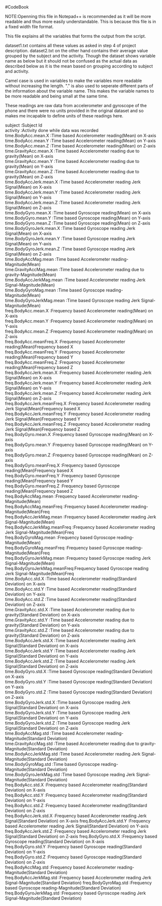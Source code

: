 #CodeBook

NOTE:Openning this file in Notepad++ is recommended as it will be more readable and thus more easily understandable. This is because this file is in a fixed width file format.

This file explains all the variables that forms the output from the script.

dataset1.txt contains all these values as asked in step 4 of project description.
dataset2.txt on the other hand contains their average value grouped by the subject and the activity. Though the dataset shows variable name as below but it should not be confused as the actual data as described below as it is the mean based on grouping according to subject and activity.

Camel case is used in variables to make the variables more readable without increasing the length. "." is also used to seperate different parts of the information about the variable name. This makes the variable names to be more readable and being small at the same time.

These readings are raw data from accelerometer and gyroscope of the phone and there were no units provided in the original dataset and so makes me incapable to define units of these readings here.


subject                      :Subject Id                                                                     
activity                     :Activity done while data was recorded                                          
time.BodyAcc.mean.X          :Time based Accelerometer reading(Mean) on X-axis                               
time.BodyAcc.mean.Y          :Time based Accelerometer reading(Mean) on Y-axis                               
time.BodyAcc.mean.Z          :Time based Accelerometer reading(Mean) on Z-axis                               
time.GravityAcc.mean.X       :Time based Accelerometer reading due to gravity(Mean) on X-axis                
time.GravityAcc.mean.Y       :Time based Accelerometer reading due to gravity(Mean) on Y-axis                
time.GravityAcc.mean.Z       :Time based Accelerometer reading due to gravity(Mean) on Z-axis                
time.BodyAccJerk.mean.X      :Time based Accelerometer reading Jerk Signal(Mean) on X-axis                   
time.BodyAccJerk.mean.Y      :Time based Accelerometer reading Jerk Signal(Mean) on Y-axis                   
time.BodyAccJerk.mean.Z      :Time based Accelerometer reading Jerk Signal(Mean) on Z-axis                   
time.BodyGyro.mean.X         :Time based Gyroscope reading(Mean) on X-axis                                   
time.BodyGyro.mean.Y         :Time based Gyroscope reading(Mean) on Y-axis                                   
time.BodyGyro.mean.Z         :Time based Gyroscope reading(Mean) on Z-axis                                   
time.BodyGyroJerk.mean.X     :Time based Gyroscope reading Jerk Signal(Mean) on X-axis                       
time.BodyGyroJerk.mean.Y     :Time based Gyroscope reading Jerk Signal(Mean) on Y-axis                       
time.BodyGyroJerk.mean.Z     :Time based Gyroscope reading Jerk Signal(Mean) on Z-axis                       
time.BodyAccMag.mean         :Time based Accelerometer reading-Magnitude(Mean)                               
time.GravityAccMag.mean      :Time based Accelerometer reading due to gravity-Magnitude(Mean)                
time.BodyAccJerkMag.mean     :Time based Accelerometer reading Jerk Signal-Magnitude(Mean)                   
time.BodyGyroMag.mean        :Time based Gyroscope reading-Magnitude(Mean)                                   
time.BodyGyroJerkMag.mean    :Time based Gyroscope reading Jerk Signal-Magnitude(Mean)                       
freq.BodyAcc.mean.X          :Frequency based Accelerometer reading(Mean) on X-axis                          
freq.BodyAcc.mean.Y          :Frequency based Accelerometer reading(Mean) on Y-axis                          
freq.BodyAcc.mean.Z          :Frequency based Accelerometer reading(Mean) on Z-axis                          
freq.BodyAcc.meanFreq.X      :Frequency based Accelerometer reading(Mean)Frequency based X                   
freq.BodyAcc.meanFreq.Y      :Frequency based Accelerometer reading(Mean)Frequency based Y                   
freq.BodyAcc.meanFreq.Z      :Frequency based Accelerometer reading(Mean)Frequency based Z                   
freq.BodyAccJerk.mean.X      :Frequency based Accelerometer reading Jerk Signal(Mean) on X-axis              
freq.BodyAccJerk.mean.Y      :Frequency based Accelerometer reading Jerk Signal(Mean) on Y-axis              
freq.BodyAccJerk.mean.Z      :Frequency based Accelerometer reading Jerk Signal(Mean) on Z-axis              
freq.BodyAccJerk.meanFreq.X  :Frequency based Accelerometer reading Jerk Signal(Mean)Frequency based X       
freq.BodyAccJerk.meanFreq.Y  :Frequency based Accelerometer reading Jerk Signal(Mean)Frequency based Y       
freq.BodyAccJerk.meanFreq.Z  :Frequency based Accelerometer reading Jerk Signal(Mean)Frequency based Z       
freq.BodyGyro.mean.X         :Frequency based Gyroscope reading(Mean) on X-axis                              
freq.BodyGyro.mean.Y         :Frequency based Gyroscope reading(Mean) on Y-axis                              
freq.BodyGyro.mean.Z         :Frequency based Gyroscope reading(Mean) on Z-axis                              
freq.BodyGyro.meanFreq.X     :Frequency based Gyroscope reading(Mean)Frequency based X                       
freq.BodyGyro.meanFreq.Y     :Frequency based Gyroscope reading(Mean)Frequency based Y                       
freq.BodyGyro.meanFreq.Z     :Frequency based Gyroscope reading(Mean)Frequency based Z                       
freq.BodyAccMag.mean         :Frequency based Accelerometer reading-Magnitude(Mean)                          
freq.BodyAccMag.meanFreq     :Frequency based Accelerometer reading-Magnitude(Mean)Freq                      
freq.BodyAccJerkMag.mean     :Frequency based Accelerometer reading Jerk Signal-Magnitude(Mean)              
freq.BodyAccJerkMag.meanFreq :Frequency based Accelerometer reading Jerk Signal-Magnitude(Mean)Freq          
freq.BodyGyroMag.mean        :Frequency based Gyroscope reading-Magnitude(Mean)                              
freq.BodyGyroMag.meanFreq    :Frequency based Gyroscope reading-Magnitude(Mean)Freq                          
freq.BodyGyroJerkMag.mean    :Frequency based Gyroscope reading Jerk Signal-Magnitude(Mean)                  
freq.BodyGyroJerkMag.meanFreq:Frequency based Gyroscope reading Jerk Signal-Magnitude(Mean)Freq              
time.BodyAcc.std.X           :Time based Accelerometer reading(Standard Deviation) on X-axis                 
time.BodyAcc.std.Y           :Time based Accelerometer reading(Standard Deviation) on Y-axis                 
time.BodyAcc.std.Z           :Time based Accelerometer reading(Standard Deviation) on Z-axis                 
time.GravityAcc.std.X        :Time based Accelerometer reading due to gravity(Standard Deviation) on X-axis  
time.GravityAcc.std.Y        :Time based Accelerometer reading due to gravity(Standard Deviation) on Y-axis  
time.GravityAcc.std.Z        :Time based Accelerometer reading due to gravity(Standard Deviation) on Z-axis  
time.BodyAccJerk.std.X       :Time based Accelerometer reading Jerk Signal(Standard Deviation) on X-axis     
time.BodyAccJerk.std.Y       :Time based Accelerometer reading Jerk Signal(Standard Deviation) on Y-axis     
time.BodyAccJerk.std.Z       :Time based Accelerometer reading Jerk Signal(Standard Deviation) on Z-axis     
time.BodyGyro.std.X          :Time based Gyroscope reading(Standard Deviation) on X-axis                     
time.BodyGyro.std.Y          :Time based Gyroscope reading(Standard Deviation) on Y-axis                     
time.BodyGyro.std.Z          :Time based Gyroscope reading(Standard Deviation) on Z-axis                     
time.BodyGyroJerk.std.X      :Time based Gyroscope reading Jerk Signal(Standard Deviation) on X-axis         
time.BodyGyroJerk.std.Y      :Time based Gyroscope reading Jerk Signal(Standard Deviation) on Y-axis         
time.BodyGyroJerk.std.Z      :Time based Gyroscope reading Jerk Signal(Standard Deviation) on Z-axis         
time.BodyAccMag.std          :Time based Accelerometer reading-Magnitude(Standard Deviation)                 
time.GravityAccMag.std       :Time based Accelerometer reading due to gravity-Magnitude(Standard Deviation)  
time.BodyAccJerkMag.std      :Time based Accelerometer reading Jerk Signal-Magnitude(Standard Deviation)     
time.BodyGyroMag.std         :Time based Gyroscope reading-Magnitude(Standard Deviation)                     
time.BodyGyroJerkMag.std     :Time based Gyroscope reading Jerk Signal-Magnitude(Standard Deviation)         
freq.BodyAcc.std.X           :Frequency based Accelerometer reading(Standard Deviation) on X-axis            
freq.BodyAcc.std.Y           :Frequency based Accelerometer reading(Standard Deviation) on Y-axis            
freq.BodyAcc.std.Z           :Frequency based Accelerometer reading(Standard Deviation) on Z-axis            
freq.BodyAccJerk.std.X       :Frequency based Accelerometer reading Jerk Signal(Standard Deviation) on X-axis
freq.BodyAccJerk.std.Y       :Frequency based Accelerometer reading Jerk Signal(Standard Deviation) on Y-axis
freq.BodyAccJerk.std.Z       :Frequency based Accelerometer reading Jerk Signal(Standard Deviation) on Z-axis
freq.BodyGyro.std.X          :Frequency based Gyroscope reading(Standard Deviation) on X-axis                
freq.BodyGyro.std.Y          :Frequency based Gyroscope reading(Standard Deviation) on Y-axis                
freq.BodyGyro.std.Z          :Frequency based Gyroscope reading(Standard Deviation) on Z-axis                
freq.BodyAccMag.std          :Frequency based Accelerometer reading-Magnitude(Standard Deviation)            
freq.BodyAccJerkMag.std      :Frequency based Accelerometer reading Jerk Signal-Magnitude(Standard Deviation)
freq.BodyGyroMag.std         :Frequency based Gyroscope reading-Magnitude(Standard Deviation)                
freq.BodyGyroJerkMag.std     :Frequency based Gyroscope reading Jerk Signal-Magnitude(Standard Deviation)    
